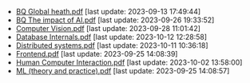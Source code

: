 * [BQ Global heath.pdf](./BQ%20Global%20heath.pdf) [last update: 2023-09-13 17:49:44]
* [BQ The impact of AI.pdf](./BQ%20The%20impact%20of%20AI.pdf) [last update: 2023-09-26 19:33:52]
* [Computer Vision.pdf](./Computer%20Vision.pdf) [last update: 2023-09-28 11:01:42]
* [Database Internals.pdf](./Database%20Internals.pdf) [last update: 2023-10-12 12:28:58]
* [Distributed systems.pdf](./Distributed%20systems.pdf) [last update: 2023-10-11 10:36:18]
* [Frontend.pdf](./Frontend.pdf) [last update: 2023-09-25 14:08:39]
* [Human Computer Interaction.pdf](./Human%20Computer%20Interaction.pdf) [last update: 2023-10-02 13:58:00]
* [ML (theory and practice).pdf](./ML%20(theory%20and%20practice).pdf) [last update: 2023-09-25 14:08:57]
